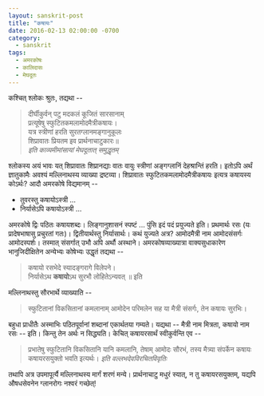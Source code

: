 ```yaml
---
layout: sanskrit-post
title: "कषायः"
date: 2016-02-13 02:00:00 -0700
category:
  - sanskrit
tags:
  - अमरकोषः
  - कालिदासः
  - मेघदूतः
---
```


कश्चित् श्लोकः श्रुतः, तद्यथा --

> दीर्घीकुर्वन् पटु मदकलं कूजितं सारसानाम्  
> प्रत्यूषेषु स्फुटितकमलामोदमैत्रीकषायः।  
> यत्र स्त्रीणां हरति सुरतग्लानमङ्गानुकूलः  
> शिप्रावातः प्रियतम इव प्रार्थनाचाटुकारः॥  
> <cite>इति काव्यमीमांसायां मेघदूतात् समुद्धृतम्</cite>

श्लोकस्य अयं भावः यत् शिप्रावातः शिप्रानद्याः वातः वायुः स्त्रीणां अङ्गग्लानिं देहश्रान्तिं हरति।
इतोऽपि अर्थं ज्ञातुकामैः अवश्यं मल्लिनाथस्य व्याख्या द्रष्टव्या।  शिप्रावातः स्फुटितकमलामोदमैत्रीकषायः
इत्यत्र कषायस्य कोऽर्थः? <!--more--> आदौ अमरकोषे विद्यमानम् --

* तुवरस्तु कषायोऽस्त्री ...  
* निर्यासेऽपि कषायोऽस्त्री ...

अमरकोषे द्विः पठितः कषायशब्दः। लिङ्गानुशासनं स्पष्टं ... पुंसि इदं पदं प्रयुज्यते इति।
प्रथमार्थः रसः (यः प्रादेषभाषासु प्रचुरतां गतः)। द्वितीयार्थस्तु निर्यासार्थः। कथं युज्यते अत्र?
आमोदमैत्री नाम आमोदसंसर्गः आमोदस्पर्शः। तस्मात् संसर्गात् उभौ अपि अर्थौ अस्थाने।
अमरकोषव्याख्यात्रा वाक्यसुधाकारेण भानुजिदीक्षितेन अन्येभ्यः कोषेभ्यः उद्धृतं तद्यथा --

> कषायो रसभेदे स्यादङ्गरागे विलेपने।  
> निर्यासेऽथ **कषायो**ऽथ सुरभौ लोहितेऽन्यवत् ॥ इति

मल्लिनाथस्तु सौरभार्थे व्याख्याति --

> स्फुटितानां विकसितानां कमलानाम् आमोदेन परिमलेन सह
> या मैत्री संसर्गः, तेन कषायः सुरभिः।

बहुधा प्राधीतैः अस्माभिः पठितपूर्वानां शब्दानां एकार्थतया गम्यते। यद्यथा -- मैत्री नाम मित्रता,
कषायो नाम रसः -- इति। किन्तु तेन अर्थः न सिद्ध्यति। केचित् कषायरसार्थं स्वीकुर्वन्ति एव --

> प्रभातेषु स्फुटितानि विकसितानि यानि कमलानि, तेषाम् आमोदः सौरभं, तस्य
> मैत्र्या संपर्केन कषायः कषायरसयुक्तो भवति इत्यर्थः।
> <cite>इति वल्लभदेवविरचितविवृतिः</cite>

तथापि अत्र उपमापूर्त्यै मल्लिनाथस्य मार्गं शरणं मन्ये। प्रार्थनाचाटु मधुरं स्यात्, न तु कषायरसयुक्तम्,
यद्यपि औषधसेवनेन ग्लानरोगः नश्वरं गच्छेत्!
